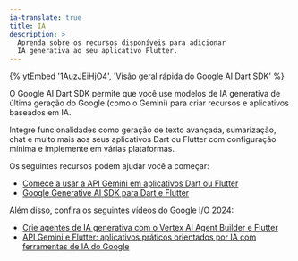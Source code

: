 ```yaml
---
ia-translate: true
title: IA
description: >
  Aprenda sobre os recursos disponíveis para adicionar
  IA generativa ao seu aplicativo Flutter.
---
```


{% ytEmbed '1AuzJEiHjO4', 'Visão geral rápida do Google AI Dart SDK' %}

O Google AI Dart SDK permite que você use modelos de IA generativa de última geração do Google (como o Gemini) para criar recursos e aplicativos baseados em IA.

Integre funcionalidades como geração de texto avançada, sumarização, chat e muito mais aos seus aplicativos Dart ou Flutter com configuração mínima e implemente em várias plataformas.

Os seguintes recursos podem ajudar você a começar:

* [Comece a usar a API Gemini em aplicativos Dart ou Flutter][tutorial]
* [Google Generative AI SDK para Dart e Flutter][pkg]

[pkg]: {{site.pub-pkg}}/google_generative_ai
[tutorial]: https://ai.google.dev/gemini-api/docs/get-started/dart

Além disso, confira os seguintes vídeos do Google I/O 2024:

* [Crie agentes de IA generativa com o Vertex AI Agent Builder e Flutter][vertex-video]
* [API Gemini e Flutter: aplicativos práticos orientados por IA com ferramentas de IA do Google][gemini-video]


[gemini-video]: {{site.youtube-site}}/watch?v=B1RKFL6ASts
[vertex-video]: {{site.youtube-site}}/watch?v=V8P_S9OLI_I
